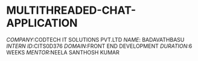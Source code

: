 # MULTITHREADED-CHAT-APPLICATION
*COMPANY*:CODTECH IT SOLUTIONS PVT.LTD
*NAME*: BADAVATHBASU
*INTERN ID*:CITS0D376
*DOMAIN*:FRONT END DEVELOPMENT
*DURATION*:6 WEEKS
*MENTOR*:NEELA SANTHOSH KUMAR
